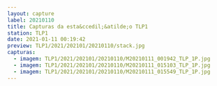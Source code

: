 ```yaml
---
layout: capture
label: 20210110
title: Capturas da esta&ccedil;&atilde;o TLP1
station: TLP1
date: 2021-01-11 00:19:42
preview: TLP1/2021/202101/20210110/stack.jpg
capturas:
  - imagem: TLP1/2021/202101/20210110/M20210111_001942_TLP_1P.jpg
  - imagem: TLP1/2021/202101/20210110/M20210111_015103_TLP_1P.jpg
  - imagem: TLP1/2021/202101/20210110/M20210111_015549_TLP_1P.jpg
---
```

